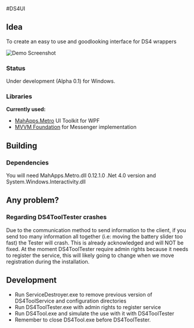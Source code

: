 #DS4UI

## Idea

To create an easy to use and goodlooking interface for DS4 wrappers

![Demo Screenshot](http://xxxxxxxx.x)

### Status

Under development (Alpha 0.1) for Windows.
 
### Libraries

**Currently used:**
- [MahApps.Metro](http://mahapps.com/MahApps.Metro/) UI Toolkit for WPF
- [MVVM Foundation](http://mvvmfoundation.codeplex.com/) for Messenger implementation

## Building

### Dependencies

You will need MahApps.Metro.dll 0.12.1.0 .Net 4.0 version and System.Windows.Interactivity.dll 

## Any problem?

### Regarding DS4ToolTester crashes
Due to the communication method to send information to the client, if you send too many information all together 
(i.e: moving the battery slider too fast) the Tester will crash. This is already acknowledged and will NOT be
fixed.
At the moment DS4ToolTester require admin rights because it needs to register the service, this will likely going to
change when we move registration during the installation.


## Development
- Run ServiceDestroyer.exe to remove previous version of DS4ToolService and configuration directories
- Run DS4ToolTester.exe with admin rights to register service
- Run DS4Tool.exe and simulate the use with it with DS4ToolTester
- Remember to close DS4Tool.exe before DS4ToolTester.
